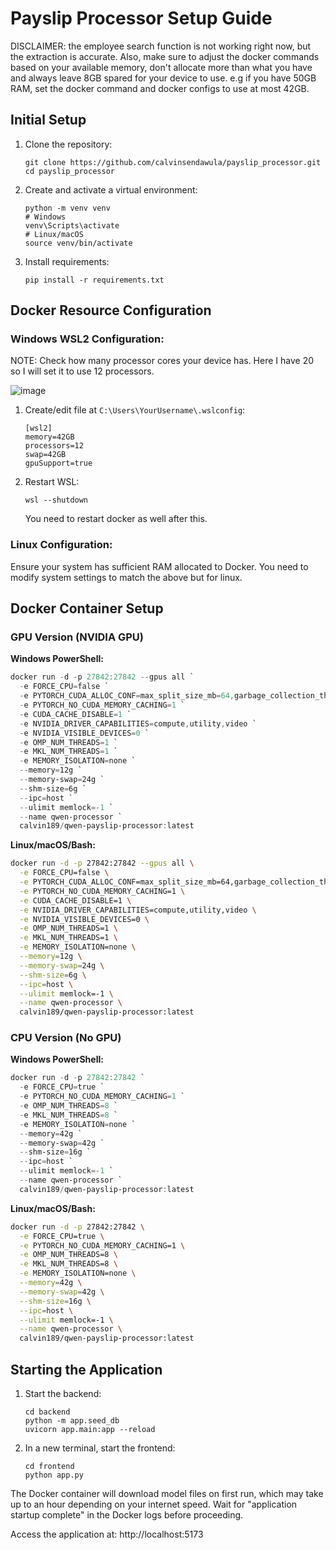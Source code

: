 # Payslip Processor Setup Guide
DISCLAIMER: the employee search function is not working right now, but the extraction is accurate. Also, make sure to adjust the docker commands based on your available memory, don't allocate more than what you have and always leave 8GB spared for your device to use. e.g if you have 50GB RAM, set the docker command and docker configs to use at most 42GB.

## Initial Setup
1. Clone the repository:
   ```
   git clone https://github.com/calvinsendawula/payslip_processor.git
   cd payslip_processor
   ```

2. Create and activate a virtual environment:
   ```
   python -m venv venv
   # Windows
   venv\Scripts\activate
   # Linux/macOS
   source venv/bin/activate
   ```

3. Install requirements:
   ```
   pip install -r requirements.txt
   ```

## Docker Resource Configuration

### Windows WSL2 Configuration:
NOTE: Check how many processor cores your device has. Here I have 20 so I will set it to use 12 processors.

![image](https://github.com/user-attachments/assets/cee7933c-9eeb-46f9-855a-629c5d2cce81)

1. Create/edit file at `C:\Users\YourUsername\.wslconfig`:
   ```
   [wsl2]
   memory=42GB
   processors=12
   swap=42GB
   gpuSupport=true
   ```

2. Restart WSL:
   ```
   wsl --shutdown
   ```
   
   You need to restart docker as well after this.

### Linux Configuration:
Ensure your system has sufficient RAM allocated to Docker. You need to modify system settings to match the above but for linux.

## Docker Container Setup

### GPU Version (NVIDIA GPU)

**Windows PowerShell:**
```powershell
docker run -d -p 27842:27842 --gpus all `
  -e FORCE_CPU=false `
  -e PYTORCH_CUDA_ALLOC_CONF=max_split_size_mb=64,garbage_collection_threshold=0.6,expandable_segments:True `
  -e PYTORCH_NO_CUDA_MEMORY_CACHING=1 `
  -e CUDA_CACHE_DISABLE=1 `
  -e NVIDIA_DRIVER_CAPABILITIES=compute,utility,video `
  -e NVIDIA_VISIBLE_DEVICES=0 `
  -e OMP_NUM_THREADS=1 `
  -e MKL_NUM_THREADS=1 `
  -e MEMORY_ISOLATION=none `
  --memory=12g `
  --memory-swap=24g `
  --shm-size=6g `
  --ipc=host `
  --ulimit memlock=-1 `
  --name qwen-processor `
  calvin189/qwen-payslip-processor:latest
```

**Linux/macOS/Bash:**
```bash
docker run -d -p 27842:27842 --gpus all \
  -e FORCE_CPU=false \
  -e PYTORCH_CUDA_ALLOC_CONF=max_split_size_mb=64,garbage_collection_threshold=0.6,expandable_segments:True \
  -e PYTORCH_NO_CUDA_MEMORY_CACHING=1 \
  -e CUDA_CACHE_DISABLE=1 \
  -e NVIDIA_DRIVER_CAPABILITIES=compute,utility,video \
  -e NVIDIA_VISIBLE_DEVICES=0 \
  -e OMP_NUM_THREADS=1 \
  -e MKL_NUM_THREADS=1 \
  -e MEMORY_ISOLATION=none \
  --memory=12g \
  --memory-swap=24g \
  --shm-size=6g \
  --ipc=host \
  --ulimit memlock=-1 \
  --name qwen-processor \
  calvin189/qwen-payslip-processor:latest
```

### CPU Version (No GPU)

**Windows PowerShell:**
```powershell
docker run -d -p 27842:27842 `
  -e FORCE_CPU=true `
  -e PYTORCH_NO_CUDA_MEMORY_CACHING=1 `
  -e OMP_NUM_THREADS=8 `
  -e MKL_NUM_THREADS=8 `
  -e MEMORY_ISOLATION=none `
  --memory=42g `
  --memory-swap=42g `
  --shm-size=16g `
  --ipc=host `
  --ulimit memlock=-1 `
  --name qwen-processor `
  calvin189/qwen-payslip-processor:latest
```

**Linux/macOS/Bash:**
```bash
docker run -d -p 27842:27842 \
  -e FORCE_CPU=true \
  -e PYTORCH_NO_CUDA_MEMORY_CACHING=1 \
  -e OMP_NUM_THREADS=8 \
  -e MKL_NUM_THREADS=8 \
  -e MEMORY_ISOLATION=none \
  --memory=42g \
  --memory-swap=42g \
  --shm-size=16g \
  --ipc=host \
  --ulimit memlock=-1 \
  --name qwen-processor \
  calvin189/qwen-payslip-processor:latest
```

## Starting the Application

1. Start the backend:
   ```
   cd backend
   python -m app.seed_db
   uvicorn app.main:app --reload
   ```

2. In a new terminal, start the frontend:
   ```
   cd frontend
   python app.py
   ```

The Docker container will download model files on first run, which may take up to an hour depending on your internet speed. Wait for "application startup complete" in the Docker logs before proceeding.

Access the application at: http://localhost:5173
